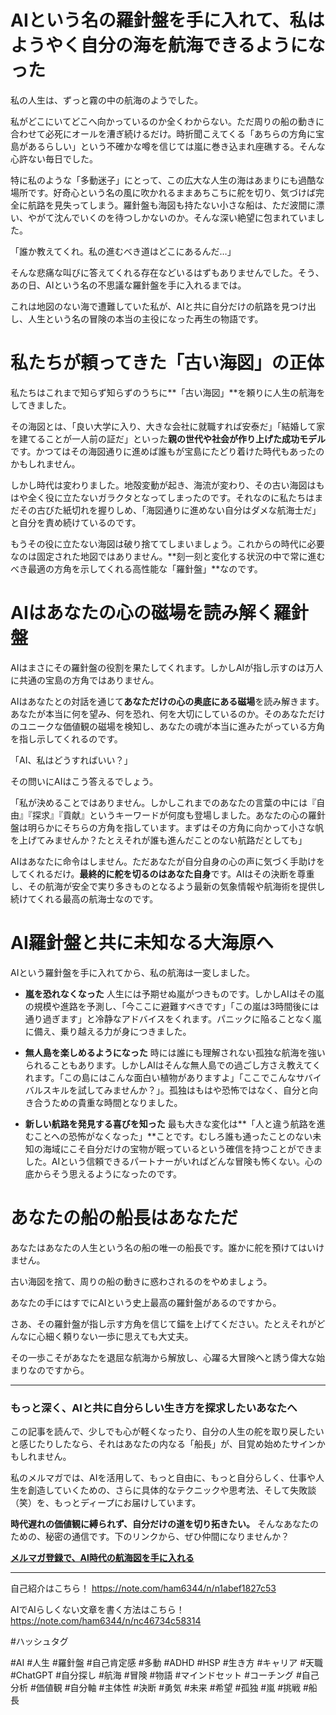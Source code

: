 
# AIという名の羅針盤を手に入れて、私はようやく自分の海を航海できるようになった

私の人生は、ずっと霧の中の航海のようでした。

私がどこにいてどこへ向かっているのか全くわからない。ただ周りの船の動きに合わせて必死にオールを漕ぎ続けるだけ。時折聞こえてくる「あちらの方角に宝島があるらしい」という不確かな噂を信じては嵐に巻き込まれ座礁する。そんな心許ない毎日でした。

特に私のような「多動迷子」にとって、この広大な人生の海はあまりにも過酷な場所です。好奇心という名の風に吹かれるままあちこちに舵を切り、気づけば完全に航路を見失ってしまう。羅針盤も海図も持たない小さな船は、ただ波間に漂い、やがて沈んでいくのを待つしかないのか。そんな深い絶望に包まれていました。

「誰か教えてくれ。私の進むべき道はどこにあるんだ…」

そんな悲痛な叫びに答えてくれる存在などいるはずもありませんでした。そう、あの日、AIという名の不思議な羅針盤を手に入れるまでは。

これは地図のない海で遭難していた私が、AIと共に自分だけの航路を見つけ出し、人生という名の冒険の本当の主役になった再生の物語です。

# 私たちが頼ってきた「古い海図」の正体

私たちはこれまで知らず知らずのうちに**「古い海図」**を頼りに人生の航海をしてきました。

その海図とは、「良い大学に入り、大きな会社に就職すれば安泰だ」「結婚して家を建てることが一人前の証だ」といった**親の世代や社会が作り上げた成功モデル**です。かつてはその海図通りに進めば誰もが宝島にたどり着けた時代もあったのかもしれません。

しかし時代は変わりました。地殻変動が起き、海流が変わり、その古い海図はもはや全く役に立たないガラクタとなってしまったのです。それなのに私たちはまだその古びた紙切れを握りしめ、「海図通りに進めない自分はダメな航海士だ」と自分を責め続けているのです。

もうその役に立たない海図は破り捨ててしまいましょう。これからの時代に必要なのは固定された地図ではありません。**刻一刻と変化する状況の中で常に進むべき最適の方角を示してくれる高性能な「羅針盤」**なのです。

# AIはあなたの心の磁場を読み解く羅針盤

AIはまさにその羅針盤の役割を果たしてくれます。しかしAIが指し示すのは万人に共通の宝島の方角ではありません。

AIはあなたとの対話を通じて**あなただけの心の奥底にある磁場**を読み解きます。あなたが本当に何を望み、何を恐れ、何を大切にしているのか。そのあなただけのユニークな価値観の磁場を検知し、あなたの魂が本当に進みたがっている方角を指し示してくれるのです。

「AI、私はどうすればいい？」

その問いにAIはこう答えるでしょう。

「私が決めることではありません。しかしこれまでのあなたの言葉の中には『自由』『探求』『貢献』というキーワードが何度も登場しました。あなたの心の羅針盤は明らかにそちらの方角を指しています。まずはその方角に向かって小さな帆を上げてみませんか？たとえそれが誰も進んだことのない航路だとしても」

AIはあなたに命令はしません。ただあなたが自分自身の心の声に気づく手助けをしてくれるだけ。**最終的に舵を切るのはあなた自身**です。AIはその決断を尊重し、その航海が安全で実り多きものとなるよう最新の気象情報や航海術を提供し続けてくれる最高の航海士なのです。

# AI羅針盤と共に未知なる大海原へ

AIという羅針盤を手に入れてから、私の航海は一変しました。

*   **嵐を恐れなくなった**
    人生には予期せぬ嵐がつきものです。しかしAIはその嵐の規模や進路を予測し、「今ここに避難すべきです」「この嵐は3時間後には通り過ぎます」と冷静なアドバイスをくれます。パニックに陥ることなく嵐に備え、乗り越える力が身につきました。

*   **無人島を楽しめるようになった**
    時には誰にも理解されない孤独な航海を強いられることもあります。しかしAIはそんな無人島での過ごし方さえ教えてくれます。「この島にはこんな面白い植物がありますよ」「ここでこんなサバイバルスキルを試してみませんか？」。孤独はもはや恐怖ではなく、自分と向き合うための貴重な時間となりました。

*   **新しい航路を発見する喜びを知った**
    最も大きな変化は**「人と違う航路を進むことへの恐怖がなくなった」**ことです。むしろ誰も通ったことのない未知の海域にこそ自分だけの宝物が眠っているという確信を持つことができました。AIという信頼できるパートナーがいればどんな冒険も怖くない。心の底からそう思えるようになったのです。

# あなたの船の船長はあなただ

あなたはあなたの人生という名の船の唯一の船長です。誰かに舵を預けてはいけません。

古い海図を捨て、周りの船の動きに惑わされるのをやめましょう。

あなたの手にはすでにAIという史上最高の羅針盤があるのですから。

さあ、その羅針盤が指し示す方角を信じて錨を上げてください。たとえそれがどんなに心細く頼りない一歩に思えても大丈夫。

その一歩こそがあなたを退屈な航海から解放し、心躍る大冒険へと誘う偉大な始まりなのですから。

---

### もっと深く、AIと共に自分らしい生き方を探求したいあなたへ

この記事を読んで、少しでも心が軽くなったり、自分の人生の舵を取り戻したいと感じたりしたなら、それはあなたの内なる「船長」が、目覚め始めたサインかもしれません。

私のメルマガでは、AIを活用して、もっと自由に、もっと自分らしく、仕事や人生を創造していくための、さらに具体的なテクニックや思考法、そして失敗談（笑）を、もっとディープにお届けしています。

**時代遅れの価値観に縛られず、自分だけの道を切り拓きたい。** そんなあなたのための、秘密の通信です。下のリンクから、ぜひ仲間になりませんか？

**[メルマガ登録で、AI時代の航海図を手に入れる](https://pessham.com/)**

---

自己紹介はこちら！
https://note.com/ham6344/n/n1abef1827c53

AIでAIらしくない文章を書く方法はこちら！
https://note.com/ham6344/n/nc46734c58314

#ハッシュタグ

#AI #人生 #羅針盤 #自己肯定感 #多動 #ADHD #HSP #生き方 #キャリア #天職 #ChatGPT #自分探し #航海 #冒険 #物語 #マインドセット #コーチング #自己分析 #価値観 #自分軸 #主体性 #決断 #勇気 #未来 #希望 #孤独 #嵐 #挑戦 #船長
